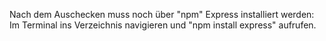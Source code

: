 Nach dem Auschecken muss noch über "npm" Express installiert werden:
Im Terminal ins Verzeichnis navigieren und "npm install express" aufrufen.

